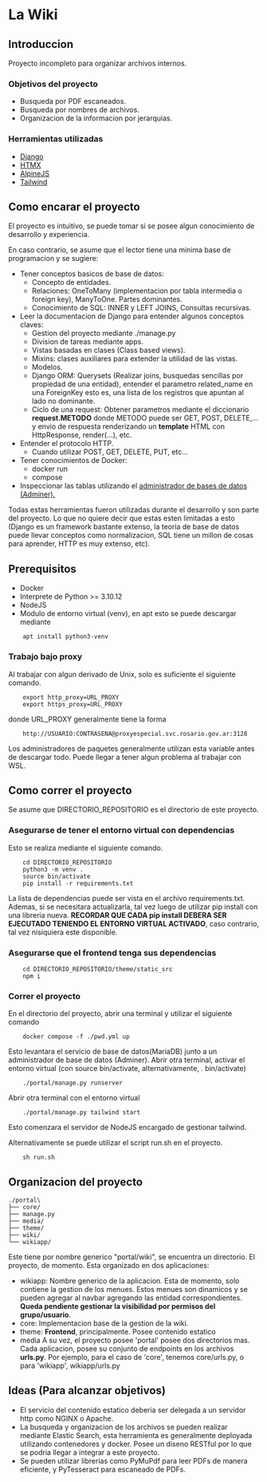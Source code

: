 # La Wiki

## Introduccion
Proyecto incompleto para organizar archivos internos.

### Objetivos del proyecto
- Busqueda por PDF escaneados.
- Busqueda por nombres de archivos.
- Organizacion de la informacion por jerarquias.

### Herramientas utilizadas
- [Django](https://docs.djangoproject.com/en/dev/)
- [HTMX](https://htmx.org/docs/)
- [AlpineJS](https://alpinejs.dev/start-here/)
- [Tailwind](https://tailwindcss.com/docs/)

## Como encarar el proyecto
El proyecto es intuitivo, se puede tomar si se posee algun conocimiento de desarrollo y experiencia.

En caso contrario, se asume que el lector tiene una minima base de programacion y se sugiere:
- Tener conceptos basicos de base de datos: 
    - Concepto de entidades.
    - Relaciones: OneToMany (implementacion por tabla intermedia o foreign key), ManyToOne. Partes dominantes.
    - Conocimiento de SQL: INNER y LEFT JOINS, Consultas recursivas.
- Leer la documentacion de Django para entender algunos conceptos claves:
    - Gestion del proyecto mediante ./manage.py
    - Division de tareas mediante apps.
    - Vistas basadas en clases (Class based views). 
    - Mixins: clases auxiliares para extender la utilidad de las vistas.
    - Modelos.
    - Django ORM: Querysets (Realizar joins, busquedas sencillas por propiedad de una entidad), entender el parametro related\_name en una ForeignKey esto es, una lista de los registros que apuntan al lado no dominante.
    - Ciclo de una request: Obtener parametros mediante el diccionario **request.METODO** donde METODO puede ser GET, POST, DELETE,... y envio de respuesta renderizando un **template** HTML con HttpResponse, render(...), etc.
- Entender el protocolo HTTP.
    - Cuando utilizar POST, GET, DELETE, PUT, etc...
- Tener conocimientos de Docker:
    - docker run
    - compose
- Inspeccionar las tablas utilizando el [administrador de bases de datos (Adminer).](#runproyect)

Todas estas herramientas fueron utilizadas durante el desarrollo y son parte del proyecto.
Lo que no quiere decir que estas esten limitadas a esto (Django es un framework bastante extenso, la teoria de base de datos puede llevar conceptos como normalizacion, SQL tiene un millon de cosas para aprender, HTTP es muy extenso, etc).

## Prerequisitos
- Docker
- Interprete de Python >= 3.10.12
- NodeJS
- Modulo de entorno virtual (venv), en apt esto se puede descargar mediante
```
    apt install python3-venv
```
### Trabajo bajo proxy
Al trabajar con algun derivado de Unix, solo es suficiente el siguiente comando.
```
    export http_proxy=URL_PROXY
    export https_proxy=URL_PROXY
```
donde URL\_PROXY generalmente tiene la forma
```
    http://USUARIO:CONTRASENA@proxyespecial.svc.rosario.gov.ar:3128

```
Los administradores de paquetes generalmente utilizan esta variable antes de descargar todo.
Puede llegar a tener algun problema al trabajar con WSL.


## Como correr el proyecto
Se asume que DIRECTORIO\_REPOSITORIO es el directorio de este proyecto.
### Asegurarse de tener el entorno virtual con dependencias
Esto se realiza mediante el siguiente comando.
```
    cd DIRECTORIO_REPOSITORIO
    python3 -m venv .
    source bin/activate
    pip install -r requirements.txt
```
La lista de dependencias puede ser vista en el archivo requirements.txt.
Ademas, si se necesitara actualizarla, tal vez luego de utilizar pip install con una libreria nueva.
**RECORDAR QUE CADA pip install DEBERA SER EJECUTADO TENIENDO EL ENTORNO VIRTUAL ACTIVADO**, caso contrario, tal vez nisiquiera este disponible.

### Asegurarse que el frontend tenga sus dependencias
```
    cd DIRECTORIO_REPOSITORIO/theme/static_src
    npm i
```

### <a id="runproyect"></a>Correr el proyecto
En el directorio del proyecto, abrir una terminal y utilizar el siguiente comando
```
    docker compose -f ./pwd.yml up
```
Esto levantara el servicio de base de datos(MariaDB) junto a un administrador de base de datos (Adminer).
Abrir otra terminal, activar el entorno virtual (con source bin/activate, alternativamente, . bin/activate)
```
    ./portal/manage.py runserver
```
Abrir otra terminal con el entorno virtual
```
    ./portal/manage.py tailwind start
```
Esto comenzara el servidor de NodeJS encargado de gestionar tailwind.

Alternativamente se puede utilizar el script run.sh en el proyecto.
```
    sh run.sh
```

## Organizacion del proyecto
```
./portal\
├── core/
├── manage.py
├── media/
├── theme/
├── wiki/
└── wikiapp/
```

Este tiene por nombre generico "portal/wiki", se encuentra un directorio.
El proyecto, de momento. Esta organizado en dos aplicaciones:
- wikiapp: Nombre generico de la aplicacion. Esta de momento, solo contiene la gestion de los menues. Estos menues son dinamicos y se pueden agregar al navbar agregando las entidad correspondientes. **Queda pendiente gestionar la visibilidad por permisos del grupo/usuario**.
- core: Implementacion base de la gestion de la wiki.
- theme: **Frontend**, principalmente. Posee contenido estatico
- media
A su vez, el proyecto posee 'portal' posee dos directorios mas. 
Cada aplicacion, posee su conjunto de endpoints en los archivos **urls.py**. Por ejemplo, para el caso de 'core', tenemos core/urls.py, o para 'wikiapp', wikiapp/urls.py

## Ideas (Para alcanzar objetivos)
- El servicio del contenido estatico deberia ser delegada a un servidor http como NGINX o Apache.
- La busqueda y organizacion de los archivos se pueden realizar mediante Elastic Search, esta herramienta es generalmente deployada utilizando contenedores y docker. Posee un diseno RESTful por lo que se podria llegar a integrar a este proyecto.
- Se pueden utilizar librerias como PyMuPdf para leer PDFs de manera eficiente, y PyTesseract para escaneado de PDFs.
